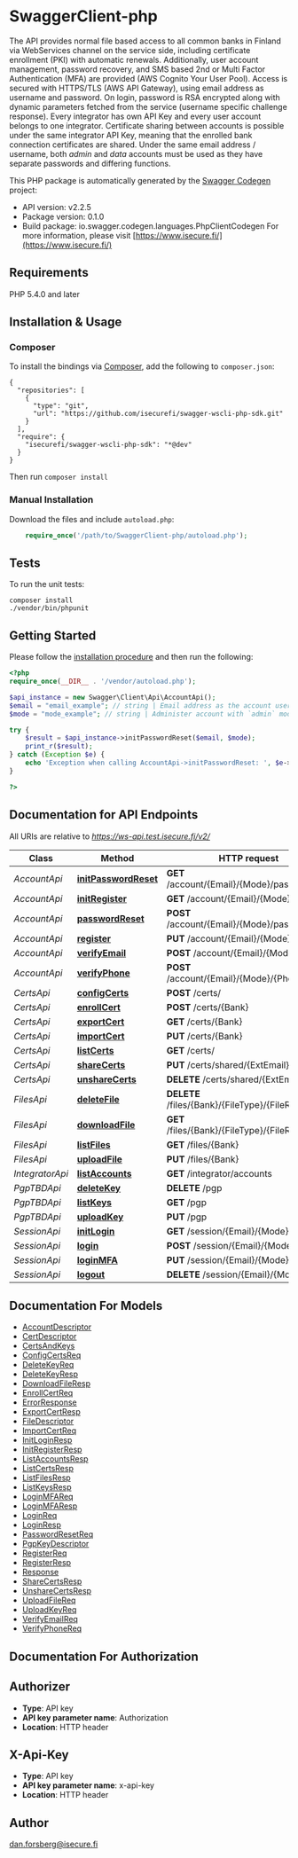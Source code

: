 # SwaggerClient-php
The API provides normal file based access to all common banks in Finland via WebServices channel on the service side, including certificate enrollment (PKI) with automatic renewals. Additionally, user account management, password recovery, and SMS based 2nd or Multi Factor Authentication (MFA) are provided (AWS Cognito Your User Pool). Access is secured with HTTPS/TLS (AWS API Gateway), using email address as username and password. On login, password is RSA encrypted along with dynamic parameters fetched from the service (username specific challenge response). Every integrator has own API Key and every user account belongs to one integrator. Certificate sharing between accounts is possible under the same integrator API Key, meaning that the enrolled bank connection certificates are shared. Under the same email address / username, both *admin* and *data* accounts must be used as they have separate passwords and differing functions.

This PHP package is automatically generated by the [Swagger Codegen](https://github.com/swagger-api/swagger-codegen) project:

- API version: v2.2.5
- Package version: 0.1.0
- Build package: io.swagger.codegen.languages.PhpClientCodegen
For more information, please visit [https://www.isecure.fi/](https://www.isecure.fi/)

## Requirements

PHP 5.4.0 and later

## Installation & Usage
### Composer

To install the bindings via [Composer](http://getcomposer.org/), add the following to `composer.json`:

```
{
  "repositories": [
    {
      "type": "git",
      "url": "https://github.com/isecurefi/swagger-wscli-php-sdk.git"
    }
  ],
  "require": {
    "isecurefi/swagger-wscli-php-sdk": "*@dev"
  }
}
```

Then run `composer install`

### Manual Installation

Download the files and include `autoload.php`:

```php
    require_once('/path/to/SwaggerClient-php/autoload.php');
```

## Tests

To run the unit tests:

```
composer install
./vendor/bin/phpunit
```

## Getting Started

Please follow the [installation procedure](#installation--usage) and then run the following:

```php
<?php
require_once(__DIR__ . '/vendor/autoload.php');

$api_instance = new Swagger\Client\Api\AccountApi();
$email = "email_example"; // string | Email address as the account username, e.g. `dan.forsberg@isecure.fi`
$mode = "mode_example"; // string | Administer account with `admin` mode, exchange files with `data` mode

try {
    $result = $api_instance->initPasswordReset($email, $mode);
    print_r($result);
} catch (Exception $e) {
    echo 'Exception when calling AccountApi->initPasswordReset: ', $e->getMessage(), PHP_EOL;
}

?>
```

## Documentation for API Endpoints

All URIs are relative to *https://ws-api.test.isecure.fi/v2/*

Class | Method | HTTP request | Description
------------ | ------------- | ------------- | -------------
*AccountApi* | [**initPasswordReset**](docs/Api/AccountApi.md#initpasswordreset) | **GET** /account/{Email}/{Mode}/password | InitPasswordReset
*AccountApi* | [**initRegister**](docs/Api/AccountApi.md#initregister) | **GET** /account/{Email}/{Mode} | InitRegister
*AccountApi* | [**passwordReset**](docs/Api/AccountApi.md#passwordreset) | **POST** /account/{Email}/{Mode}/password | PasswordReset
*AccountApi* | [**register**](docs/Api/AccountApi.md#register) | **PUT** /account/{Email}/{Mode} | Register
*AccountApi* | [**verifyEmail**](docs/Api/AccountApi.md#verifyemail) | **POST** /account/{Email}/{Mode} | VerifyEmail
*AccountApi* | [**verifyPhone**](docs/Api/AccountApi.md#verifyphone) | **POST** /account/{Email}/{Mode}/{Phone} | VerifyPhone
*CertsApi* | [**configCerts**](docs/Api/CertsApi.md#configcerts) | **POST** /certs/ | ConfigCerts
*CertsApi* | [**enrollCert**](docs/Api/CertsApi.md#enrollcert) | **POST** /certs/{Bank} | EnrollCert
*CertsApi* | [**exportCert**](docs/Api/CertsApi.md#exportcert) | **GET** /certs/{Bank} | ExportCert
*CertsApi* | [**importCert**](docs/Api/CertsApi.md#importcert) | **PUT** /certs/{Bank} | ImportCert
*CertsApi* | [**listCerts**](docs/Api/CertsApi.md#listcerts) | **GET** /certs/ | ListCerts
*CertsApi* | [**shareCerts**](docs/Api/CertsApi.md#sharecerts) | **PUT** /certs/shared/{ExtEmail} | ShareCerts
*CertsApi* | [**unshareCerts**](docs/Api/CertsApi.md#unsharecerts) | **DELETE** /certs/shared/{ExtEmail} | UnshareCerts
*FilesApi* | [**deleteFile**](docs/Api/FilesApi.md#deletefile) | **DELETE** /files/{Bank}/{FileType}/{FileReference} | DeleteFile
*FilesApi* | [**downloadFile**](docs/Api/FilesApi.md#downloadfile) | **GET** /files/{Bank}/{FileType}/{FileReference} | DownloadFile
*FilesApi* | [**listFiles**](docs/Api/FilesApi.md#listfiles) | **GET** /files/{Bank} | ListFiles
*FilesApi* | [**uploadFile**](docs/Api/FilesApi.md#uploadfile) | **PUT** /files/{Bank} | UploadFile
*IntegratorApi* | [**listAccounts**](docs/Api/IntegratorApi.md#listaccounts) | **GET** /integrator/accounts | ListAccounts
*PgpTBDApi* | [**deleteKey**](docs/Api/PgpTBDApi.md#deletekey) | **DELETE** /pgp | DeleteKey
*PgpTBDApi* | [**listKeys**](docs/Api/PgpTBDApi.md#listkeys) | **GET** /pgp | ListKeys
*PgpTBDApi* | [**uploadKey**](docs/Api/PgpTBDApi.md#uploadkey) | **PUT** /pgp | UploadKey
*SessionApi* | [**initLogin**](docs/Api/SessionApi.md#initlogin) | **GET** /session/{Email}/{Mode} | InitLogin
*SessionApi* | [**login**](docs/Api/SessionApi.md#login) | **POST** /session/{Email}/{Mode} | Login
*SessionApi* | [**loginMFA**](docs/Api/SessionApi.md#loginmfa) | **PUT** /session/{Email}/{Mode}/mfacode | LoginMFA
*SessionApi* | [**logout**](docs/Api/SessionApi.md#logout) | **DELETE** /session/{Email}/{Mode} | Logout


## Documentation For Models

 - [AccountDescriptor](docs/Model/AccountDescriptor.md)
 - [CertDescriptor](docs/Model/CertDescriptor.md)
 - [CertsAndKeys](docs/Model/CertsAndKeys.md)
 - [ConfigCertsReq](docs/Model/ConfigCertsReq.md)
 - [DeleteKeyReq](docs/Model/DeleteKeyReq.md)
 - [DeleteKeyResp](docs/Model/DeleteKeyResp.md)
 - [DownloadFileResp](docs/Model/DownloadFileResp.md)
 - [EnrollCertReq](docs/Model/EnrollCertReq.md)
 - [ErrorResponse](docs/Model/ErrorResponse.md)
 - [ExportCertResp](docs/Model/ExportCertResp.md)
 - [FileDescriptor](docs/Model/FileDescriptor.md)
 - [ImportCertReq](docs/Model/ImportCertReq.md)
 - [InitLoginResp](docs/Model/InitLoginResp.md)
 - [InitRegisterResp](docs/Model/InitRegisterResp.md)
 - [ListAccountsResp](docs/Model/ListAccountsResp.md)
 - [ListCertsResp](docs/Model/ListCertsResp.md)
 - [ListFilesResp](docs/Model/ListFilesResp.md)
 - [ListKeysResp](docs/Model/ListKeysResp.md)
 - [LoginMFAReq](docs/Model/LoginMFAReq.md)
 - [LoginMFAResp](docs/Model/LoginMFAResp.md)
 - [LoginReq](docs/Model/LoginReq.md)
 - [LoginResp](docs/Model/LoginResp.md)
 - [PasswordResetReq](docs/Model/PasswordResetReq.md)
 - [PgpKeyDescriptor](docs/Model/PgpKeyDescriptor.md)
 - [RegisterReq](docs/Model/RegisterReq.md)
 - [RegisterResp](docs/Model/RegisterResp.md)
 - [Response](docs/Model/Response.md)
 - [ShareCertsResp](docs/Model/ShareCertsResp.md)
 - [UnshareCertsResp](docs/Model/UnshareCertsResp.md)
 - [UploadFileReq](docs/Model/UploadFileReq.md)
 - [UploadKeyReq](docs/Model/UploadKeyReq.md)
 - [VerifyEmailReq](docs/Model/VerifyEmailReq.md)
 - [VerifyPhoneReq](docs/Model/VerifyPhoneReq.md)


## Documentation For Authorization


## Authorizer

- **Type**: API key
- **API key parameter name**: Authorization
- **Location**: HTTP header

## X-Api-Key

- **Type**: API key
- **API key parameter name**: x-api-key
- **Location**: HTTP header


## Author

dan.forsberg@isecure.fi


